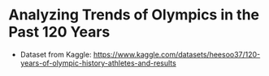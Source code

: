 # Analyzing Trends of Olympics in the Past 120 Years
- Dataset from Kaggle: https://www.kaggle.com/datasets/heesoo37/120-years-of-olympic-history-athletes-and-results
